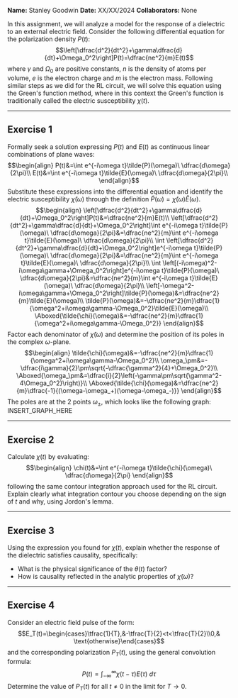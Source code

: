 **Name:** Stanley Goodwin
**Date:** XX/XX/2024
**Collaborators:** None

In this assignment, we will analyze a model for the response of a dielectric to an external electric field. Consider the following differential equation for the polarization density $P(t)$:
$$\left[\dfrac{d^2}{dt^2}+\gamma\dfrac{d}{dt}+\Omega_0^2\right]P(t)=\dfrac{ne^2}{m}E(t)$$
where $\gamma$ and $\Omega_0$ are positive constants, $n$ is the density of atoms per volume, $e$ is the electron charge and $m$ is the electron mass. Following similar steps as we did for the RL circuit, we will solve this equation using the Green's function method, where in this context the Green's function is traditionally called the electric susceptibility $\chi(t)$.

---
## Exercise 1
Formally seek a solution expressing $P(t)$ and $E(t)$ as continuous linear combinations of plane waves:
$$\begin{align}
P(t)&=\int e^{-i\omega t}\tilde{P}(\omega)\ \dfrac{d\omega}{2\pi}\\
E(t)&=\int e^{-i\omega t}\tilde{E}(\omega)\ \dfrac{d\omega}{2\pi}\\
\end{align}$$
Substitute these expressions into the differential equation and identify the electric susceptibility $\tilde{\chi}(\omega)$ through the definition $\tilde{P}(\omega)=\tilde{\chi}(\omega)\tilde{E}(\omega)$. 
$$\begin{align}
\left[\dfrac{d^2}{dt^2}+\gamma\dfrac{d}{dt}+\Omega_0^2\right]P(t)&=\dfrac{ne^2}{m}E(t)\\
\left[\dfrac{d^2}{dt^2}+\gamma\dfrac{d}{dt}+\Omega_0^2\right]\int e^{-i\omega t}\tilde{P}(\omega)\ \dfrac{d\omega}{2\pi}&=\dfrac{ne^2}{m}\int e^{-i\omega t}\tilde{E}(\omega)\ \dfrac{d\omega}{2\pi}\\
\int \left[\dfrac{d^2}{dt^2}+\gamma\dfrac{d}{dt}+\Omega_0^2\right]e^{-i\omega t}\tilde{P}(\omega)\ \dfrac{d\omega}{2\pi}&=\dfrac{ne^2}{m}\int e^{-i\omega t}\tilde{E}(\omega)\ \dfrac{d\omega}{2\pi}\\
\int \left[(-i\omega)^2-i\omega\gamma+\Omega_0^2\right]e^{-i\omega t}\tilde{P}(\omega)\ \dfrac{d\omega}{2\pi}&=\dfrac{ne^2}{m}\int e^{-i\omega t}\tilde{E}(\omega)\ \dfrac{d\omega}{2\pi}\\
\left[-\omega^2-i\omega\gamma+\Omega_0^2\right]\tilde{P}(\omega)&=\dfrac{ne^2}{m}\tilde{E}(\omega)\\
\tilde{P}(\omega)&=-\dfrac{ne^2}{m}\dfrac{1}{\omega^2+i\omega\gamma-\Omega_0^2}\tilde{E}(\omega)\\
\Aboxed{\tilde{\chi}(\omega)&=-\dfrac{ne^2}{m}\dfrac{1}{\omega^2+i\omega\gamma-\Omega_0^2}}
\end{align}$$
Factor each denominator of $\tilde{\chi}(\omega)$ and determine the position of its poles in the complex $\omega$-plane.
$$\begin{align}
\tilde{\chi}(\omega)&=-\dfrac{ne^2}{m}\dfrac{1}{\omega^2+i\omega\gamma-\Omega_0^2}\\
\omega_\pm&=-\dfrac{i\gamma}{2}\pm\sqrt{-\dfrac{\gamma^2}{4}+\Omega_0^2}\\
\Aboxed{\omega_\pm&=\dfrac{i}{2}\left(-\gamma\pm\sqrt{\gamma^2-4\Omega_0^2}\right)}\\
\Aboxed{\tilde{\chi}(\omega)&=\dfrac{ne^2}{m}\dfrac{-1}{(\omega-\omega_+)(\omega-\omega_-)}}
\end{align}$$
The poles are at the 2 points $\omega_\pm$, which looks like the following graph:
INSERT_GRAPH_HERE

---
## Exercise 2
Calculate $\chi(t)$ by evaluating:
$$\begin{align}
\chi(t)&=\int e^{-i\omega t}\tilde{\chi}(\omega)\ \dfrac{d\omega}{2\pi}
\end{align}$$
following the same contour integration approach used for the RL circuit. Explain clearly what integration contour you choose depending on the sign of $t$ and why, using Jordon's lemma.

---
## Exercise 3
Using the expression you found for $\chi(t)$, explain whether the response of the dielectric satisfies causality, specifically:
 - What is the physical significance of the $\theta(t)$ factor?
 - How is causality reflected in the analytic properties of $\tilde{\chi}(\omega)$?

---
## Exercise 4
Consider an electric field pulse of the form:
$$E_T(t)=\begin{cases}\tfrac{1}{T},&-\tfrac{T}{2}<t<\tfrac{T}{2}\\0,& \text{otherwise}\end{cases}$$
and the corresponding polarization $P_T(t)$, using the general convolution formula:
$$P(t)=\int_{-\infty}^\infty\chi(t-\tau)E(\tau)\ d\tau$$
Determine the value of $P_T(t)$ for all $t\ne0$ in the limit for $T\rightarrow0$.
